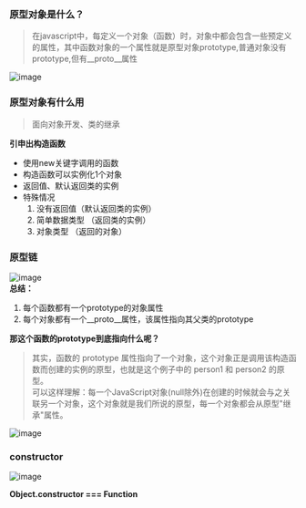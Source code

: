 ### 原型对象是什么？
> 在javascript中，每定义一个对象（函数）时，对象中都会包含一些预定义的属性，其中函数对象的一个属性就是原型对象prototype,普通对象没有prototype,但有__proto__属性

![image](12FDD9B72ACB47CF9B779CC7A432E172)


### 原型对象有什么用

> 面向对象开发、类的继承

**引申出构造函数**
- 使用new关键字调用的函数
- 构造函数可以实例化1个对象
- 返回值、默认返回类的实例
- 特殊情况
    1. 没有返回值（默认返回类的实例）
    2. 简单数据类型 （返回类的实例）
    3. 对象类型 （返回的对象）
    


### 原型链
![image](5F78F75BC7B4443BBA19966BAFB72022)<br/>
**总结：**
1. 每个函数都有一个prototype的对象属性
2. 每个对象都有一个__proto__属性，该属性指向其父类的prototype

**那这个函数的prototype到底指向什么呢？**
> 其实，函数的 prototype 属性指向了一个对象，这个对象正是调用该构造函数而创建的实例的原型，也就是这个例子中的 person1 和 person2 的原型。<br>
> 可以这样理解：每一个JavaScript对象(null除外)在创建的时候就会与之关联另一个对象，这个对象就是我们所说的原型，每一个对象都会从原型"继承"属性。<br/>

![image](1E59F3C11E524630A52E924533F9E2EC)
### constructor

![image](9EC4406BD55449D6B85367B258981921)



**Object.constructor  === Function**